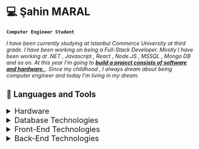 # 💻 Şahin MARAL
**`Computer Engineer Student`**

<p><i>
I have been currently studying at Istanbul Commerce University at third grade. I have been working on being a Full-Stack Developer. Mostly I have been working at .NET , Javascript , React , Node.JS , MSSQL , Mongo DB and so on. At this year I'm going to <b><u> build a project consists of software and hardware. </b></u>. Since my childhood , I always dream about being computer engineer and today I'm living in my dream. 
</i></p>

<h2 align="left" style="margin-bottom:20px;">🧰 Languages and Tools </h2>

<details style="font-size:20px">
<summary>Hardware</summary>

![Arduino](https://img.shields.io/badge/-Arduino-00979D?style=for-the-badge&logo=Arduino&logoColor=white)
</details>

<details style="font-size:20px">
<summary>Database Technologies</summary>

![MicrosoftSQLServer](https://img.shields.io/badge/Microsoft%20SQL%20Sever-CC2927?style=for-the-badge&logo=microsoft%20sql%20server&logoColor=white) ![Firebase](https://img.shields.io/badge/Firebase-039BE5?style=for-the-badge&logo=Firebase&logoColor=white) ![MongoDB](https://img.shields.io/badge/MongoDB-%234ea94b.svg?style=for-the-badge&logo=mongodb&logoColor=white) ![MySQL](https://img.shields.io/badge/mysql-%2300f.svg?style=for-the-badge&logo=mysql&logoColor=white)

</details>

<details style="font-size:20px">
<summary>Front-End Technologies</summary>

![Bootstrap](https://img.shields.io/badge/bootstrap-%23563D7C.svg?style=for-the-badge&logo=bootstrap&logoColor=white) ![HTML5](https://img.shields.io/badge/html5-%23E34F26.svg?style=for-the-badge&logo=html5&logoColor=white) ![CSS3](https://img.shields.io/badge/css3-%231572B6.svg?style=for-the-badge&logo=css3&logoColor=white) ![JavaScript](https://img.shields.io/badge/javascript-%23323330.svg?style=for-the-badge&logo=javascript&logoColor=%23F7DF1E) ![React](https://img.shields.io/badge/react-%2320232a.svg?style=for-the-badge&logo=react&logoColor=%2361DAFB)

</details>

<details style="font-size:20px; margin-bottom:20px;">
<summary>Back-End Technologies</summary>

![C#](https://img.shields.io/badge/c%23-%23239120.svg?style=for-the-badge&logo=c-sharp&logoColor=white) 	![.Net](https://img.shields.io/badge/.NET-5C2D91?style=for-the-badge&logo=.net&logoColor=white) ![Express.js](https://img.shields.io/badge/express.js-%23404d59.svg?style=for-the-badge&logo=express&logoColor=%2361DAFB) ![NodeJS](https://img.shields.io/badge/node.js-6DA55F?style=for-the-badge&logo=node.js&logoColor=white)

</details>




